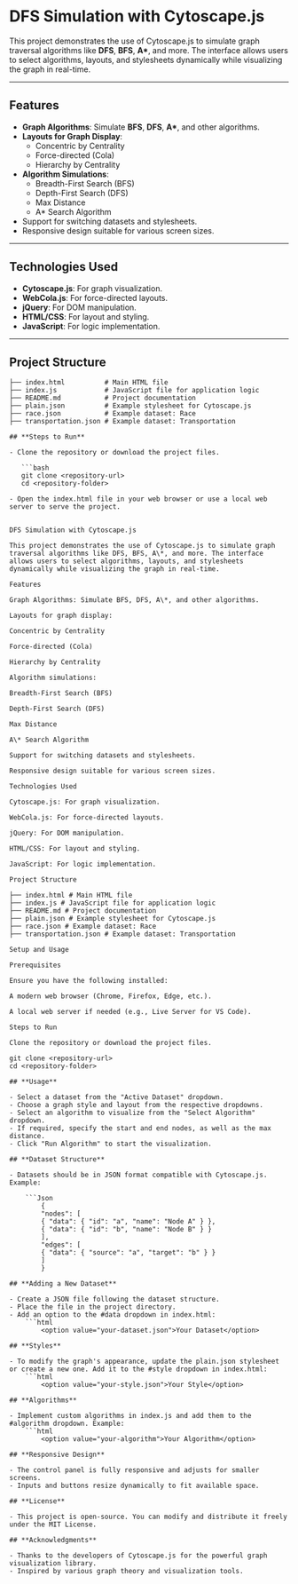 # **DFS Simulation with Cytoscape.js**

This project demonstrates the use of Cytoscape.js to simulate graph traversal algorithms like **DFS**, **BFS**, **A\***, and more. The interface allows users to select algorithms, layouts, and stylesheets dynamically while visualizing the graph in real-time.

---

## **Features**

- **Graph Algorithms**: Simulate **BFS**, **DFS**, **A\***, and other algorithms.
- **Layouts for Graph Display**:
  - Concentric by Centrality
  - Force-directed (Cola)
  - Hierarchy by Centrality
- **Algorithm Simulations**:
  - Breadth-First Search (BFS)
  - Depth-First Search (DFS)
  - Max Distance
  - A\* Search Algorithm
- Support for switching datasets and stylesheets.
- Responsive design suitable for various screen sizes.

---

## **Technologies Used**

- **Cytoscape.js**: For graph visualization.
- **WebCola.js**: For force-directed layouts.
- **jQuery**: For DOM manipulation.
- **HTML/CSS**: For layout and styling.
- **JavaScript**: For logic implementation.

---

## **Project Structure**

````plaintext
├── index.html          # Main HTML file
├── index.js            # JavaScript file for application logic
├── README.md           # Project documentation
├── plain.json          # Example stylesheet for Cytoscape.js
├── race.json           # Example dataset: Race
├── transportation.json # Example dataset: Transportation

## **Steps to Run**

- Clone the repository or download the project files.

   ```bash
   git clone <repository-url>
   cd <repository-folder>

- Open the index.html file in your web browser or use a local web server to serve the project.


DFS Simulation with Cytoscape.js

This project demonstrates the use of Cytoscape.js to simulate graph traversal algorithms like DFS, BFS, A\*, and more. The interface allows users to select algorithms, layouts, and stylesheets dynamically while visualizing the graph in real-time.

Features

Graph Algorithms: Simulate BFS, DFS, A\*, and other algorithms.

Layouts for graph display:

Concentric by Centrality

Force-directed (Cola)

Hierarchy by Centrality

Algorithm simulations:

Breadth-First Search (BFS)

Depth-First Search (DFS)

Max Distance

A\* Search Algorithm

Support for switching datasets and stylesheets.

Responsive design suitable for various screen sizes.

Technologies Used

Cytoscape.js: For graph visualization.

WebCola.js: For force-directed layouts.

jQuery: For DOM manipulation.

HTML/CSS: For layout and styling.

JavaScript: For logic implementation.

Project Structure

├── index.html # Main HTML file
├── index.js # JavaScript file for application logic
├── README.md # Project documentation
├── plain.json # Example stylesheet for Cytoscape.js
├── race.json # Example dataset: Race
├── transportation.json # Example dataset: Transportation

Setup and Usage

Prerequisites

Ensure you have the following installed:

A modern web browser (Chrome, Firefox, Edge, etc.).

A local web server if needed (e.g., Live Server for VS Code).

Steps to Run

Clone the repository or download the project files.

git clone <repository-url>
cd <repository-folder>

## **Usage**

- Select a dataset from the "Active Dataset" dropdown.
- Choose a graph style and layout from the respective dropdowns.
- Select an algorithm to visualize from the "Select Algorithm" dropdown.
- If required, specify the start and end nodes, as well as the max distance.
- Click "Run Algorithm" to start the visualization.

## **Dataset Structure**

- Datasets should be in JSON format compatible with Cytoscape.js. Example:

    ```Json
        {
        "nodes": [
        { "data": { "id": "a", "name": "Node A" } },
        { "data": { "id": "b", "name": "Node B" } }
        ],
        "edges": [
        { "data": { "source": "a", "target": "b" } }
        ]
        }

## **Adding a New Dataset**

- Create a JSON file following the dataset structure.
- Place the file in the project directory.
- Add an option to the #data dropdown in index.html:
    ```html
        <option value="your-dataset.json">Your Dataset</option>

## **Styles**

- To modify the graph's appearance, update the plain.json stylesheet or create a new one. Add it to the #style dropdown in index.html:
    ```html
        <option value="your-style.json">Your Style</option>

## **Algorithms**

- Implement custom algorithms in index.js and add them to the #algorithm dropdown. Example:
    ```html
        <option value="your-algorithm">Your Algorithm</option>

## **Responsive Design**

- The control panel is fully responsive and adjusts for smaller screens.
- Inputs and buttons resize dynamically to fit available space.

## **License**

- This project is open-source. You can modify and distribute it freely under the MIT License.

## **Acknowledgments**

- Thanks to the developers of Cytoscape.js for the powerful graph visualization library.
- Inspired by various graph theory and visualization tools.
````
